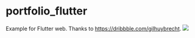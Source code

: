 # portfolio_flutter
Example for Flutter web. Thanks to https://dribbble.com/gilhuybrecht.
![](https://cdn.dribbble.com/users/27547/screenshots/15150308/media/7cfa8402fdfb591746b0eabe92643df9.jpg?compress=1&resize=1000x750 "")

